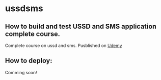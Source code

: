 # ussdsms
## How to build and test USSD and SMS application complete course. 
Complete course on ussd and sms. Pusblished on [Udemy](https://www.udemy.com/course/building-and-testing-ussd-and-sms-applications-ussd-and-sms-gateway/) 
## How to deploy: 
Comming soon! 


